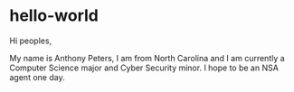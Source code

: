 # hello-world
Hi peoples, 

My name is Anthony Peters, I am from North Carolina and I am currently a Computer Science major and Cyber Security minor. I hope to be an NSA agent one day.
